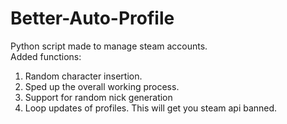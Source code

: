 # Better-Auto-Profile
Python script made to manage steam accounts. <br>
Added functions: <br>
1. Random character insertion.
2. Sped up the overall working process.
3. Support for random nick generation
4. Loop updates of profiles. This will get you steam api banned.
